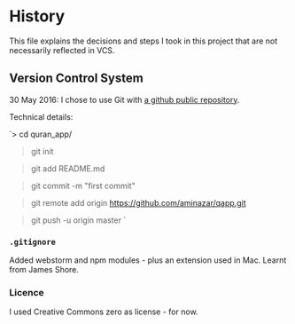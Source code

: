 History
=======
This file explains the decisions and steps I took in this project that are not necessarily reflected in VCS.

Version Control System
----------------------
30 May 2016: I chose to use Git with [a github public repository](https://github.com/aminazar/qapp/).

Technical details:

`> cd quran_app/
   
> git init
   
> git add README.md
   
> git commit -m "first commit"

> git remote add origin https://github.com/aminazar/qapp.git
   
> git push -u origin master
`

### `.gitignore`
Added webstorm and npm modules - plus an extension used in Mac. Learnt from James Shore.

### Licence
I used Creative Commons zero as license - for now.
